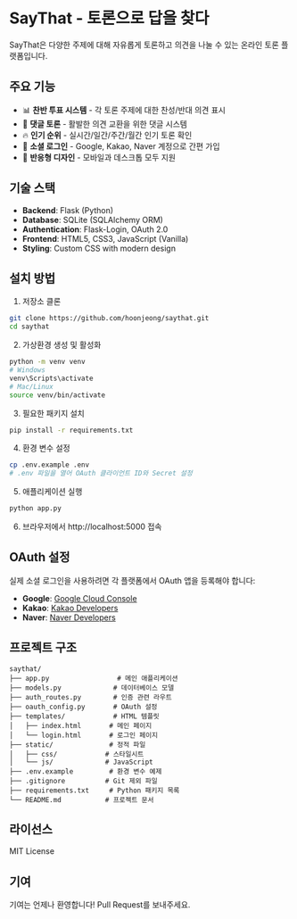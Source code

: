 # SayThat - 토론으로 답을 찾다

SayThat은 다양한 주제에 대해 자유롭게 토론하고 의견을 나눌 수 있는 온라인 토론 플랫폼입니다.

## 주요 기능

- 📊 **찬반 투표 시스템** - 각 토론 주제에 대한 찬성/반대 의견 표시
- 💬 **댓글 토론** - 활발한 의견 교환을 위한 댓글 시스템
- 🔥 **인기 순위** - 실시간/일간/주간/월간 인기 토론 확인
- 🔐 **소셜 로그인** - Google, Kakao, Naver 계정으로 간편 가입
- 📱 **반응형 디자인** - 모바일과 데스크톱 모두 지원

## 기술 스택

- **Backend**: Flask (Python)
- **Database**: SQLite (SQLAlchemy ORM)
- **Authentication**: Flask-Login, OAuth 2.0
- **Frontend**: HTML5, CSS3, JavaScript (Vanilla)
- **Styling**: Custom CSS with modern design

## 설치 방법

1. 저장소 클론
```bash
git clone https://github.com/hoonjeong/saythat.git
cd saythat
```

2. 가상환경 생성 및 활성화
```bash
python -m venv venv
# Windows
venv\Scripts\activate
# Mac/Linux
source venv/bin/activate
```

3. 필요한 패키지 설치
```bash
pip install -r requirements.txt
```

4. 환경 변수 설정
```bash
cp .env.example .env
# .env 파일을 열어 OAuth 클라이언트 ID와 Secret 설정
```

5. 애플리케이션 실행
```bash
python app.py
```

6. 브라우저에서 http://localhost:5000 접속

## OAuth 설정

실제 소셜 로그인을 사용하려면 각 플랫폼에서 OAuth 앱을 등록해야 합니다:

- **Google**: [Google Cloud Console](https://console.cloud.google.com/)
- **Kakao**: [Kakao Developers](https://developers.kakao.com/)
- **Naver**: [Naver Developers](https://developers.naver.com/)

## 프로젝트 구조

```
saythat/
├── app.py                 # 메인 애플리케이션
├── models.py             # 데이터베이스 모델
├── auth_routes.py        # 인증 관련 라우트
├── oauth_config.py       # OAuth 설정
├── templates/            # HTML 템플릿
│   ├── index.html       # 메인 페이지
│   └── login.html       # 로그인 페이지
├── static/              # 정적 파일
│   ├── css/            # 스타일시트
│   └── js/             # JavaScript
├── .env.example         # 환경 변수 예제
├── .gitignore          # Git 제외 파일
├── requirements.txt     # Python 패키지 목록
└── README.md           # 프로젝트 문서
```

## 라이선스

MIT License

## 기여

기여는 언제나 환영합니다! Pull Request를 보내주세요.